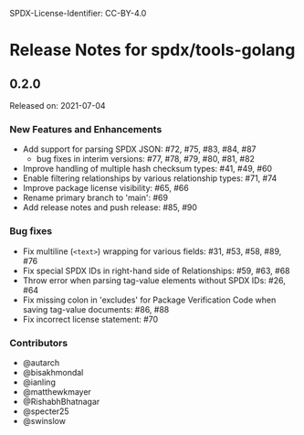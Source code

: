 SPDX-License-Identifier: CC-BY-4.0

# Release Notes for spdx/tools-golang

## 0.2.0

Released on: 2021-07-04

### New Features and Enhancements
* Add support for parsing SPDX JSON: #72, #75, #83, #84, #87
  * bug fixes in interim versions: #77, #78, #79, #80, #81, #82
* Improve handling of multiple hash checksum types: #41, #49, #60
* Enable filtering relationships by various relationship types: #71, #74
* Improve package license visibility: #65, #66
* Rename primary branch to 'main': #69
* Add release notes and push release: #85, #90

### Bug fixes
* Fix multiline (`<text>`) wrapping for various fields: #31, #53, #58, #89, #76
* Fix special SPDX IDs in right-hand side of Relationships: #59, #63, #68
* Throw error when parsing tag-value elements without SPDX IDs: #26, #64
* Fix missing colon in 'excludes' for Package Verification Code when saving tag-value documents: #86, #88
* Fix incorrect license statement: #70

### Contributors
* @autarch
* @bisakhmondal
* @ianling
* @matthewkmayer
* @RishabhBhatnagar
* @specter25
* @swinslow
